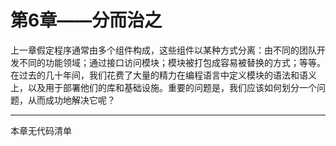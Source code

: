 # 第6章——分而治之

上一章假定程序通常由多个组件构成，这些组件以某种方式分离：由不同的团队开发不同的功能领域；通过接口访问模块；模块被打包成容易被替换的方式；等等。在过去的几十年间，我们花费了大量的精力在编程语言中定义模块的语法和语义上，以及用于部署他们的库和基础设施。重要的问题是，我们应该如何划分一个问题，从而成功地解决它呢？

---

本章无代码清单
